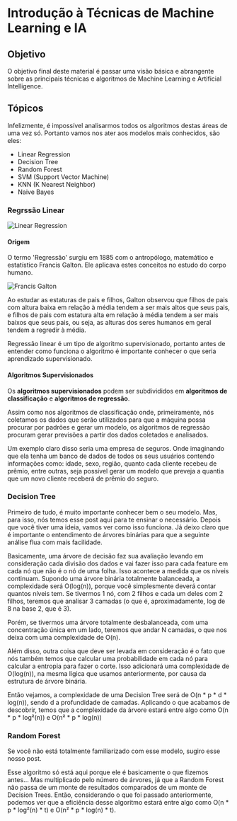 # Introdução à Técnicas de Machine Learning e IA

## Objetivo

O objetivo final deste material é passar uma visão básica e abrangente sobre as principais técnicas e algoritmos de Machine Learning e Artificial Intelligence.

## Tópicos

Infelizmente, é impossível analisarmos todos os algoritmos destas áreas de uma vez só. Portanto vamos nos ater aos modelos mais conhecidos, são eles:

- Linear Regression
- Decision Tree
- Random Forest
- SVM (Support Vector Machine)
- KNN (K Nearest Neighbor)
- Naive Bayes

### Regrssão Linear

![Linear Regression](https://miro.medium.com/max/1400/1*JplJixyQxHTRwQvqP7eDrQ.gif)
#### Origem

O termo 'Regressão' surgiu em 1885 com o antropólogo, matemático e estatístico Francis Galton. Ele aplicava estes conceitos no estudo do corpo humano.

<!-- ![Francis Galton](https://miro.medium.com/max/386/0*2dl-pJMeOc0F-A5R) -->
<img src='https://miro.medium.com/max/386/0*2dl-pJMeOc0F-A5R' alt='Francis Galton' style='align: center;'>

Ao estudar as estaturas de pais e filhos, Galton observou que filhos de pais com altura baixa em relação à média tendem a ser mais altos que seus pais, e filhos de pais com estatura alta em relação à média tendem a ser mais baixos que seus pais, ou seja, as alturas dos seres humanos em geral tendem a regredir à média.

Regressão linear é um tipo de algoritmo supervisionado, portanto antes de entender como funciona o algoritmo é importante conhecer o que seria aprendizado supervisionado.

#### Algoritmos Supervisionados

Os **algoritmos supervisionados** podem ser subdivididos em **algoritmos de classificação** e **algoritmos de regressão**.

Assim como nos algoritmos de classificação onde, primeiramente, nós coletamos os dados que serão utilizados para que a máquina possa procurar por padrões e gerar um modelo, os algoritmos de regressão procuram gerar previsões a partir dos dados coletados e analisados.

Um exemplo claro disso seria uma empresa de seguros. Onde imaginando que ela tenha um banco de dados de todos os seus usuários contendo informações como: idade, sexo, região, quanto cada cliente recebeu de prêmio, entre outras, seja possível gerar um modelo que preveja a quantia que um novo cliente receberá de prêmio do seguro.



### Decision Tree

Primeiro de tudo, é muito importante conhecer bem o seu modelo. Mas, para isso, nós temos esse post aqui para te ensinar o necessário. Depois que você tiver uma ideia, vamos ver como isso funciona. Já deixo claro que é importante o entendimento de árvores binárias para que a seguinte análise flua com mais facilidade.

Basicamente, uma árvore de decisão faz sua avaliação levando em consideração cada divisão dos dados e vai fazer isso para cada feature em cada nó que não é o nó de uma folha. Isso acontece a medida que os níveis continuam. Supondo uma árvore binária totalmente balanceada, a complexidade será O(log(n)), porque você simplesmente deverá contar quantos níveis tem. Se tivermos 1 nó, com 2 filhos e cada um deles com 2 filhos, teremos que analisar 3 camadas (o que é, aproximadamente, log de 8 na base 2, que é 3).

Porém, se tivermos uma árvore totalmente desbalanceada, com uma concentração única em um lado, teremos que andar N camadas, o que nos deixa com uma complexidade de O(n).

Além disso, outra coisa que deve ser levada em consideração é o fato que nós também temos que calcular uma probabilidade em cada nó para calcular a entropia para fazer o corte. Isso adicionará uma complexidade de O(log(n)), na mesma lígica que usamos anteriormente, por causa da estrutura de árvore binária.

Então vejamos, a complexidade de uma Decision Tree será de O(n * p * d * log(n)), sendo d a profundidade de camadas. Aplicando o que acabamos de descobrir, temos que a complexidade da árvore estará entre algo como O(n * p * log²(n)) e O(n² * p * log(n))

### Random Forest

Se você não está totalmente familiarizado com esse modelo, sugiro esse nosso post.

Esse algoritmo só está aqui porque ele é basicamente o que fizemos antes… Mas multiplicado pelo número de árvores, já que a Random Forest não passa de um monte de resultados comparados de um monte de Decision Trees. Então, considerando o que foi passado anteriormente, podemos ver que a eficiência desse algoritmo estará entre algo como O(n * p * log²(n) * t) e O(n² * p * log(n) * t).